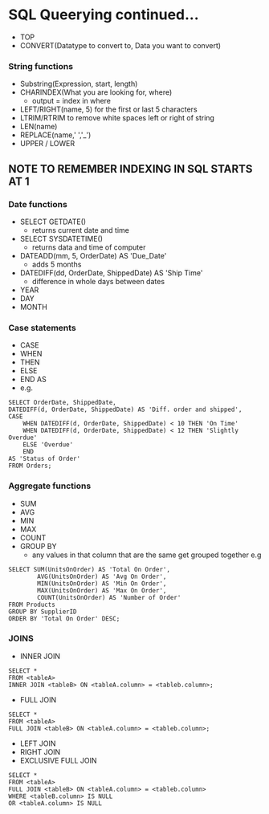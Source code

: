 # SQL Queerying continued...

- TOP
- CONVERT(Datatype to convert to, Data you want to convert)

### String functions

- Substring(Expression, start, length)
- CHARINDEX(What you are looking for, where)
  - output = index in where
- LEFT/RIGHT(name, 5) for the first or last 5 characters
- LTRIM/RTRIM to remove white spaces left or right of string
- LEN(name)
- REPLACE(name,' ','_')
- UPPER / LOWER

## NOTE TO REMEMBER INDEXING IN SQL STARTS AT 1

### Date functions
- SELECT GETDATE()
  - returns current date and time
- SELECT SYSDATETIME()
  - returns data and time of computer
- DATEADD(mm, 5, OrderDate) AS 'Due_Date'
  - adds 5 months
- DATEDIFF(dd, OrderDate, ShippedDate) AS 'Ship Time'
  - difference in whole days between dates
- YEAR
- DAY
- MONTH

### Case statements
- CASE 
- WHEN
- THEN 
- ELSE
- END AS
- e.g.
```
SELECT OrderDate, ShippedDate,
DATEDIFF(d, OrderDate, ShippedDate) AS 'Diff. order and shipped',
CASE
    WHEN DATEDIFF(d, OrderDate, ShippedDate) < 10 THEN 'On Time'
    WHEN DATEDIFF(d, OrderDate, ShippedDate) < 12 THEN 'Slightly Overdue'
    ELSE 'Overdue'
    END
AS 'Status of Order'
FROM Orders;
```

### Aggregate functions
- SUM
- AVG
- MIN
- MAX
- COUNT
- GROUP BY
  - any values in that column that are the same get grouped together
e.g 
```
SELECT SUM(UnitsOnOrder) AS 'Total On Order',
        AVG(UnitsOnOrder) AS 'Avg On Order',
        MIN(UnitsOnOrder) AS 'Min On Order',
        MAX(UnitsOnOrder) AS 'Max On Order',
        COUNT(UnitsOnOrder) AS 'Number of Order'
FROM Products
GROUP BY SupplierID
ORDER BY 'Total On Order' DESC;
```

### JOINS
- INNER JOIN
```
SELECT *
FROM <tableA>
INNER JOIN <tableB> ON <tableA.column> = <tableb.column>;
```
- FULL JOIN
```
SELECT *
FROM <tableA>
FULL JOIN <tableB> ON <tableA.column> = <tableb.column>;
```
- LEFT JOIN
- RIGHT JOIN
- EXCLUSIVE FULL JOIN
```
SELECT *
FROM <tableA>
FULL JOIN <tableB> ON <tableA.column> = <tableb.column>
WHERE <tableB.column> IS NULL
OR <tableA.column> IS NULL
```
